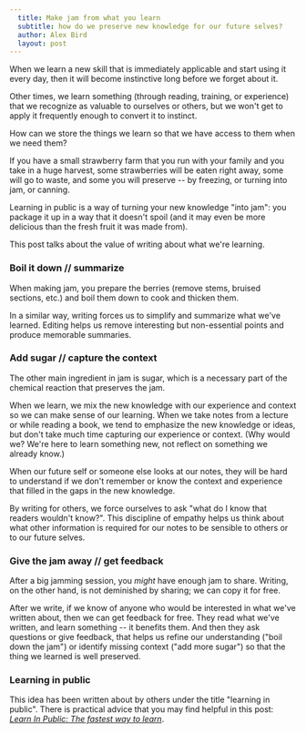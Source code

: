 ```yaml
---
  title: Make jam from what you learn
  subtitle: how do we preserve new knowledge for our future selves?
  author: Alex Bird
  layout: post
---
```


When we learn a new skill that is immediately applicable and start using it
every day, then it will become instinctive long before we forget about it.

Other times, we learn something (through reading, training, or experience) that
we recognize as valuable to ourselves or others, but we won't get to apply it
frequently enough to convert it to instinct.

How can we store the things we learn so that we have access to them when we need
them?

If you have a small strawberry farm that you run with your family and you take
in a huge harvest, some strawberries will be eaten right away, some will go to
waste, and some you will preserve -- by freezing, or turning into jam, or
canning.

Learning in public is a way of turning your new knowledge "into jam": you package it up
in a way that it doesn't spoil (and it may even be more delicious than the fresh
fruit it was made from).

This post talks about the value of writing about what we're learning.

### Boil it down // summarize

When making jam, you prepare the berries (remove stems, bruised sections, etc.)
and boil them down to cook and thicken them.

In a similar way, writing forces us to simplify and summarize what we've
learned. Editing helps us remove interesting but non-essential points and
produce memorable summaries.

### Add sugar // capture the context

The other main ingredient in jam is sugar, which is a necessary part of the
chemical reaction that preserves the jam.

When we learn, we mix the new knowledge with our experience and context so we
can make sense of our learning. When we take notes from a lecture or while
reading a book, we tend to emphasize the new knowledge or ideas, but don't take
much time capturing our experience or context. (Why would we? We're here to
learn something new, not reflect on something we already know.)

When our future self or someone else looks at our notes, they will be hard to
understand if we don't remember or know the context and experience that filled
in the gaps in the new knowledge.

By writing for others, we force ourselves to ask "what do I know that readers
wouldn't know?". This discipline of empathy helps us think about what other
information is required for our notes to be sensible to others or to our future
selves.

### Give the jam away // get feedback

After a big jamming session, you *might* have enough jam to share. Writing, on
the other hand, is not deminished by sharing; we can copy it for free.

After we write, if we know of anyone who would be interested in what we've
written about, then we can get feedback for free. They read what we've written,
and learn something -- it benefits them. And then they ask questions or give
feedback, that helps us refine our understanding ("boil down the jam") or
identify missing context ("add more sugar") so that the thing we learned is well
preserved.

### Learning in public

This idea has been written about by others under the title "learning in public".
There is practical advice that you may find helpful in this post:
[*Learn In Public: The fastest way to learn*](https://www.swyx.io/learn-in-public). 

